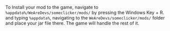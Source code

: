 To Install your mod to the game, navigate to `%appdata%/WeAreDevs/someclicker/mods/` by pressing the Windows Key + R. and typing `%appdata%`, navigating to the `WeAreDevs/someclicker/mods/` folder and place your jar file there. The game will handle the rest of it. 
